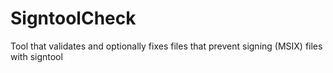 # SigntoolCheck
Tool that validates and optionally fixes files that prevent signing (MSIX) files with signtool
